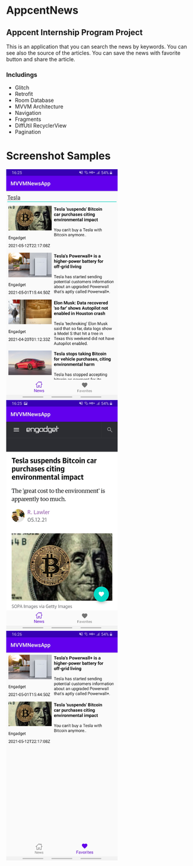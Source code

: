 # AppcentNews
## Appcent Internship Program Project

This is an application that you can search the news by keywords.
You can see also the source of the articles.
You can save the news with favorite button and share the article.


### Includings

- Glitch
- Retrofit
- Room Database
- MVVM Architecture
- Navigation
- Fragments
- DiffUtil RecyclerView
- Pagination

# Screenshot Samples

<img src="images/main.jpg" width="300">
<img src="images/source.jpg" width="300">
<img src="images/favorites.jpg" width="300">



